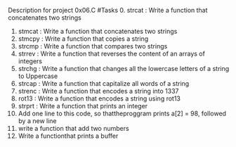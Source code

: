 Description for project 0x06.C
#Tasks
0. strcat : Write a function that concatenates two strings
1. stmcat : Write a function that concatenates two strings
2. stmcpy : Write a function that copies a string 
3. strcmp : Write a function that compares two strings
4. strrev : Write a function that reverses the content of an arrays of integers
5. strchg : Write a function that changes all the lowercase letters of a string to Uppercase 
6. strcap : Write a function that capitalize all words of a string
7. strenc : Write a function that encodes a string into 1337
8. rot13  : Write a function that encodes a string using rot13
9. strprt : Write a function that prints an integer
10. Add one line to this code, so thattheproggram prints a[2] = 98, followed by a new line
11. write a function that add two numbers
12. Write a functionthat prints a buffer


